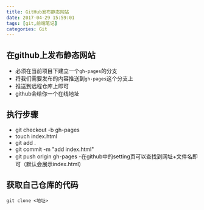 ```yaml
---
title: GitHub发布静态网站
date: 2017-04-29 15:59:01
tags: [git,前端笔记]
categories: Git
---
```

## 在github上发布静态网站
- 必须在当前项目下建立一个`gh-pages`的分支
- 将我们需要发布的内容推送到`gh-pages`这个分支上
- 推送到远程仓库上即可
- github会给你一个在线地址
<!--more-->
## 执行步骤
- git checkout -b gh-pages
- touch index.html
- git add .
- git commit -m "add index.html"
- git push origin gh-pages
-在github中的setting页可以查找到网址+文件名即可（默认会展示index.html）

## 获取自己仓库的代码
```
git clone <地址>
```
